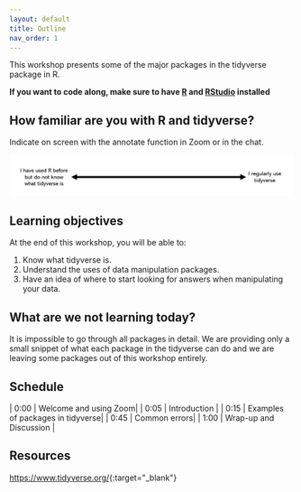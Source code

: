 ```yaml
---
layout: default
title: Outline
nav_order: 1
---
```


This workshop presents some of the major packages in the tidyverse package in R.

<strong>If you want to code along, make sure to have <a href="https://cran.r-project.org/bin/windows/base/">R</a> and <a href="https://posit.co/download/rstudio-desktop/">RStudio</a> installed </strong>


## How familiar are you with R and tidyverse?

Indicate on screen with the annotate function in Zoom or in the chat.

![](content/images/familiarity.png)

## Learning objectives

At the end of this workshop, you will be able to: 
1. Know what tidyverse is.
2. Understand the uses of data manipulation packages.
3. Have an idea of where to start looking for answers when manipulating your data.

## What are we not learning today?

It is impossible to go through all packages in detail. We are providing only a small snippet of what each package in the tidyverse can do and we are leaving some packages out of this workshop entirely.

## Schedule

| 0:00 | Welcome and using Zoom|
| 0:05 | Introduction |
| 0:15 | Examples of packages in tidyverse|
| 0:45 | Common errors|
| 1:00 | Wrap-up and Discussion |

## Resources

<https://www.tidyverse.org/>{:target="_blank"}
